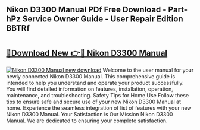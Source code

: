 ## Nikon D3300 Manual PDf Free Download - Part-hPz Service Owner Guide - User Repair Edition BBTRf

# <h2><a href="http://cf23468.oget.top/?id=Nikon+D3300+Manual">🔗Download New 👉🔴 Nikon D3300 Manual</a></h2>

[![Nikon D3300 Manual new download](https://i.imgur.com/5g1atiW.png)](http://cf23468.oget.top/?id=Nikon+D3300+Manual)
Welcome to the user manual for your newly connected Nikon D3300 Manual. This comprehensive guide is intended to help you understand and operate your product successfully. You will find detailed information on features, installation, operation, maintenance, and troubleshooting. Safety Tips for Home Use Follow these tips to ensure safe and secure use of your new Nikon D3300 Manual at home. Experience the seamless integration of list of features with your new Nikon D3300 Manual. Your Satisfaction is Our Mission Nikon D3300 Manual. We are dedicated to ensuring your complete satisfaction.

